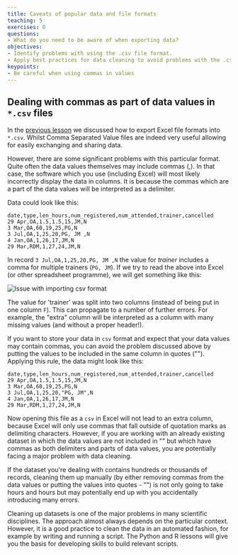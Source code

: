 ```yaml
---
title: Caveats of popular data and file formats
teaching: 5
exercises: 0
questions:
- What do you need to be aware of when exporting data?
objectives:
- Identify problems with using the .csv file format.
- Apply best practices for data cleaning to avoid problems with the .csv file format.
keypoints:
- Be careful when using commas in values
---
```


<!-- Materials by: **Jeffrey Hollister**, **Alexander Duryee**, **Jennifer Bryan**, **Daisie Huang**, **Ben Marwick**, **Christie Bahlai**, **Owen Jones**, **Aleksandra Pawlik** -->

## Dealing with commas as part of data values in `*.csv` files ##

In the [previous lesson](../05-exporting-data) we discussed how to export Excel file formats into `*.csv`. Whilst Comma Separated Value files are indeed very useful allowing for easily exchanging and sharing data.

However, there are some significant problems with this particular format. Quite often the data values themselves may include commas (,). In that case, the software which you use (including Excel) will most likely incorrectly display the data in columns. It is because the commas which are a part of the data values will be interpreted as a delimiter.

Data could look like this:

~~~
date,type,len_hours,num_registered,num_attended,trainer,cancelled
29 Apr,OA,1.5,1.5,15,JM,N
3 Mar,OA,60,19,25,PG,N
3 Jul,OA,1,25,20,PG, JM ,N
4 Jan,OA,1,26,17,JM,N
29 Mar,RDM,1,27,24,JM,N
~~~

In record `3 Jul,OA,1,25,20,PG, JM ,N` the value for *trainer* includes a comma for multiple trainers (`PG, JM`).
If we try to read the above into Excel (or other spreadsheet programme), we will get something like this:

![Issue with importing csv format](../fig/csv-mistake.png)

The value for 'trainer' was split into two columns (instead of being put in one column `F`). This can propagate to a number of further errors. For example, the "extra" column will be interpreted as a column with many missing values (and without a proper header!).

If you want to store your data in `csv` format and expect that your data values may contain commas, you can avoid the problem discussed above by putting the values to be included in the same column in quotes (""). Applying this rule, the data might look like this:

~~~
date,type,len_hours,num_registered,num_attended,trainer,cancelled
29 Apr,OA,1.5,1.5,15,JM,N
3 Mar,OA,60,19,25,PG,N
3 Jul,OA,1,25,20,"PG, JM",N
4 Jan,OA,1,26,17,JM,N
29 Mar,RDM,1,27,24,JM,N
~~~

Now opening this file as a `csv` in Excel will not lead to an extra column, because Excel will only use commas that fall outside of quotation marks as delimiting characters. However, if you are working with an already existing dataset in which the data values are not included in "" but which have commas as both delimiters and parts of data values, you are potentially facing a major problem with data cleaning.

If the dataset you're dealing with contains hundreds or thousands of records, cleaning them up manually (by either removing commas from the data values or putting the values into quotes - "") is not only going to take hours and hours but may potentially end up with you accidentally introducing many errors.

Cleaning up datasets is one of the major problems in many scientific disciplines. The approach almost always depends on the particular context. However, it is a good practice to clean the data in an automated fashion, for example by writing and running a script. The Python and R lessons will give you the basis for developing skills to build relevant scripts.
